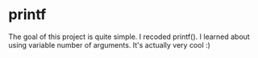 # printf

The goal of this project is quite simple. I recoded printf(). I learned about using variable number of arguments.
It's actually very cool :)
